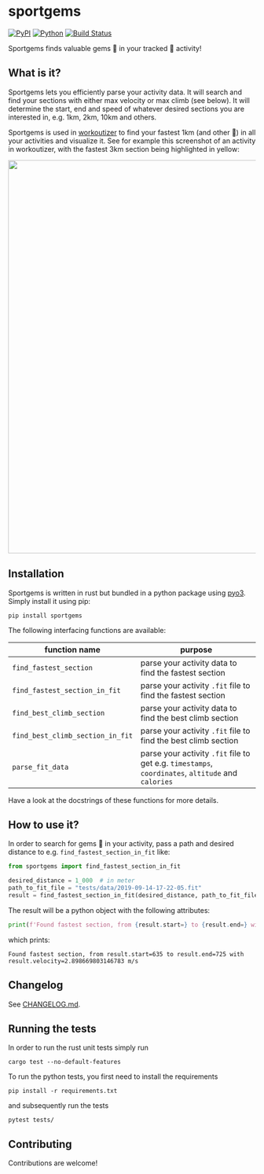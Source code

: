 # sportgems

[![PyPI](https://badge.fury.io/py/sportgems.svg)](https://badge.fury.io/py/sportgems) [![Python](https://img.shields.io/pypi/pyversions/sportgems.svg?style=plastic)](https://badge.fury.io/py/sportgems) [![Build Status](https://github.com/fgebhart/sportgems/workflows/Test/badge.svg)](https://github.com/fgebhart/sportgems/actions?query=workflow%3ATest)

Sportgems finds valuable gems 💎 in your tracked 🚴 activity!


## What is it?
Sportgems lets you efficiently parse your activity data. It will search and find your
sections with either max velocity or max climb (see below). It will determine the start,
end and speed of whatever desired sections you are interested in, e.g. 1km, 2km, 10km
and others. 

Sportgems is used in [workoutizer](https://github.com/fgebhart/workoutizer) to find your
fastest 1km (and other 💎) in all your activities and visualize it. See for example this
screenshot of an activity in workoutizer, with the fastest 3km section being highlighted
in yellow:

<img src="https://i.imgur.com/nOYiFm6.png" width="800">

## Installation
Sportgems is written in rust but bundled in a python package using [pyo3](https://pyo3.rs/). Simply
install it using pip:
```
pip install sportgems
```

The following interfacing functions are available:

| function name                    | purpose                                                         |
|----------------------------------|-----------------------------------------------------------------|
| `find_fastest_section`           | parse your activity data to find the fastest section            |
| `find_fastest_section_in_fit`    | parse your activity `.fit` file to find the fastest section     |
| `find_best_climb_section`        | parse your activity data to find the best climb section         |
| `find_best_climb_section_in_fit` | parse your activity `.fit` file to find the best climb section  |
| `parse_fit_data`                 | parse your activity `.fit` file to get e.g. `timestamps`, `coordinates`, `altitude` and `calories` |

Have a look at the docstrings of these functions for more details.


## How to use it?

In order to search for gems 💎 in your activity, pass a path and desired distance to e.g.
`find_fastest_section_in_fit` like:

```python
from sportgems import find_fastest_section_in_fit

desired_distance = 1_000  # in meter
path_to_fit_file = "tests/data/2019-09-14-17-22-05.fit"
result = find_fastest_section_in_fit(desired_distance, path_to_fit_file)
```
The result will be a python object with the following attributes:
```python
print(f'Found fastest section, from {result.start=} to {result.end=} with {result.velocity=} m/s')
```

which prints:
```
Found fastest section, from result.start=635 to result.end=725 with result.velocity=2.898669803146783 m/s
```

## Changelog

See [CHANGELOG.md](https://github.com/fgebhart/sportgems/blob/main/CHANGELOG.md).

## Running the tests

In order to run the rust unit tests simply run
```
cargo test --no-default-features
```
To run the python tests, you first need to install the requirements
```
pip install -r requirements.txt
```
and subsequently run the tests
```
pytest tests/
```

## Contributing
Contributions are welcome!
